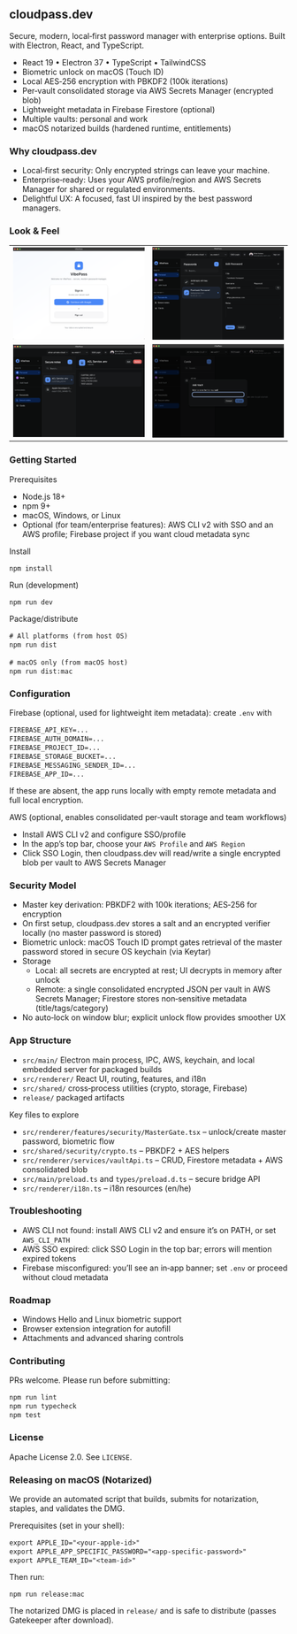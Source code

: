 ## cloudpass.dev

Secure, modern, local‑first password manager with enterprise options. Built with Electron, React, and TypeScript.

- React 19 • Electron 37 • TypeScript • TailwindCSS
- Biometric unlock on macOS (Touch ID)
- Local AES‑256 encryption with PBKDF2 (100k iterations)
- Per‑vault consolidated storage via AWS Secrets Manager (encrypted blob)
- Lightweight metadata in Firebase Firestore (optional)
- Multiple vaults: personal and work
- macOS notarized builds (hardened runtime, entitlements)

### Why cloudpass.dev

- Local‑first security: Only encrypted strings can leave your machine.
- Enterprise‑ready: Uses your AWS profile/region and AWS Secrets Manager for shared or regulated environments.
- Delightful UX: A focused, fast UI inspired by the best password managers.

### Look & Feel

|                        |                                 |
| ---------------------- | ------------------------------- |
| ![Login](assets/1.png) | ![Unlock](assets/2.png)         |
| ![Vault](assets/3.png) | ![Tags & Filters](assets/4.png) |

### Getting Started

Prerequisites

- Node.js 18+
- npm 9+
- macOS, Windows, or Linux
- Optional (for team/enterprise features): AWS CLI v2 with SSO and an AWS profile; Firebase project if you want cloud metadata sync

Install

```
npm install
```

Run (development)

```
npm run dev
```

Package/distribute

```
# All platforms (from host OS)
npm run dist

# macOS only (from macOS host)
npm run dist:mac
```

### Configuration

Firebase (optional, used for lightweight item metadata): create `.env` with

```
FIREBASE_API_KEY=...
FIREBASE_AUTH_DOMAIN=...
FIREBASE_PROJECT_ID=...
FIREBASE_STORAGE_BUCKET=...
FIREBASE_MESSAGING_SENDER_ID=...
FIREBASE_APP_ID=...
```

If these are absent, the app runs locally with empty remote metadata and full local encryption.

AWS (optional, enables consolidated per‑vault storage and team workflows)

- Install AWS CLI v2 and configure SSO/profile
- In the app’s top bar, choose your `AWS Profile` and `AWS Region`
- Click SSO Login, then cloudpass.dev will read/write a single encrypted blob per vault to AWS Secrets Manager

### Security Model

- Master key derivation: PBKDF2 with 100k iterations; AES‑256 for encryption
- On first setup, cloudpass.dev stores a salt and an encrypted verifier locally (no master password is stored)
- Biometric unlock: macOS Touch ID prompt gates retrieval of the master password stored in secure OS keychain (via Keytar)
- Storage
  - Local: all secrets are encrypted at rest; UI decrypts in memory after unlock
  - Remote: a single consolidated encrypted JSON per vault in AWS Secrets Manager; Firestore stores non‑sensitive metadata (title/tags/category)
- No auto‑lock on window blur; explicit unlock flow provides smoother UX

### App Structure

- `src/main/` Electron main process, IPC, AWS, keychain, and local embedded server for packaged builds
- `src/renderer/` React UI, routing, features, and i18n
- `src/shared/` cross‑process utilities (crypto, storage, Firebase)
- `release/` packaged artifacts

Key files to explore

- `src/renderer/features/security/MasterGate.tsx` – unlock/create master password, biometric flow
- `src/shared/security/crypto.ts` – PBKDF2 + AES helpers
- `src/renderer/services/vaultApi.ts` – CRUD, Firestore metadata + AWS consolidated blob
- `src/main/preload.ts` and `types/preload.d.ts` – secure bridge API
- `src/renderer/i18n.ts` – i18n resources (en/he)

### Troubleshooting

- AWS CLI not found: install AWS CLI v2 and ensure it’s on PATH, or set `AWS_CLI_PATH`
- AWS SSO expired: click SSO Login in the top bar; errors will mention expired tokens
- Firebase misconfigured: you’ll see an in‑app banner; set `.env` or proceed without cloud metadata

### Roadmap

- Windows Hello and Linux biometric support
- Browser extension integration for autofill
- Attachments and advanced sharing controls

### Contributing

PRs welcome. Please run before submitting:

```
npm run lint
npm run typecheck
npm test
```

### License

Apache License 2.0. See `LICENSE`.

### Releasing on macOS (Notarized)

We provide an automated script that builds, submits for notarization, staples, and validates the DMG.

Prerequisites (set in your shell):

```
export APPLE_ID="<your-apple-id>"
export APPLE_APP_SPECIFIC_PASSWORD="<app-specific-password>"
export APPLE_TEAM_ID="<team-id>"
```

Then run:

```
npm run release:mac
```

The notarized DMG is placed in `release/` and is safe to distribute (passes Gatekeeper after download).
